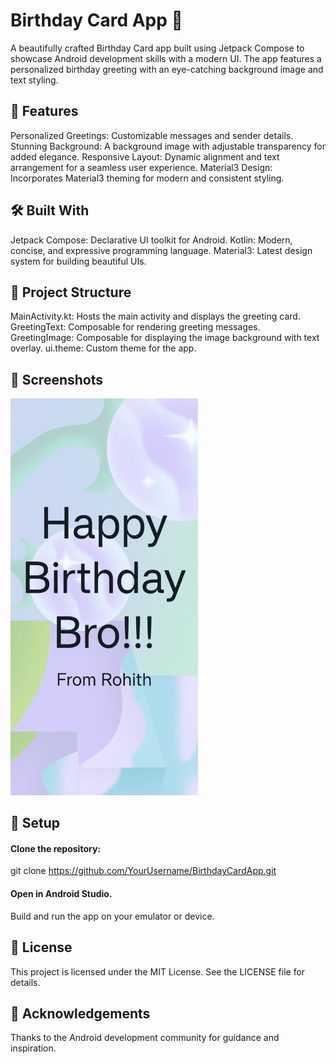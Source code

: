 # Birthday Card App 🎉
A beautifully crafted Birthday Card app built using Jetpack Compose to showcase Android development skills with a modern UI. The app features a personalized birthday greeting with an eye-catching background image and text styling.

## 🌟 Features
Personalized Greetings: Customizable messages and sender details.
Stunning Background: A background image with adjustable transparency for added elegance.
Responsive Layout: Dynamic alignment and text arrangement for a seamless user experience.
Material3 Design: Incorporates Material3 theming for modern and consistent styling.
## 🛠️ Built With
Jetpack Compose: Declarative UI toolkit for Android.
Kotlin: Modern, concise, and expressive programming language.
Material3: Latest design system for building beautiful UIs.
## 📂 Project Structure
MainActivity.kt: Hosts the main activity and displays the greeting card.
GreetingText: Composable for rendering greeting messages.
GreetingImage: Composable for displaying the image background with text overlay.
ui.theme: Custom theme for the app.
## 🎨 Screenshots

<img src="./App%20Screenshot" alt="Birthday Card App Screenshot" width="300">

## 🔧 Setup
#### Clone the repository:   
git clone https://github.com/YourUsername/BirthdayCardApp.git
#### Open in Android Studio.
Build and run the app on your emulator or device.
## 📜 License
This project is licensed under the MIT License. See the LICENSE file for details.
## 🙌 Acknowledgements
Thanks to the Android development community for guidance and inspiration.

